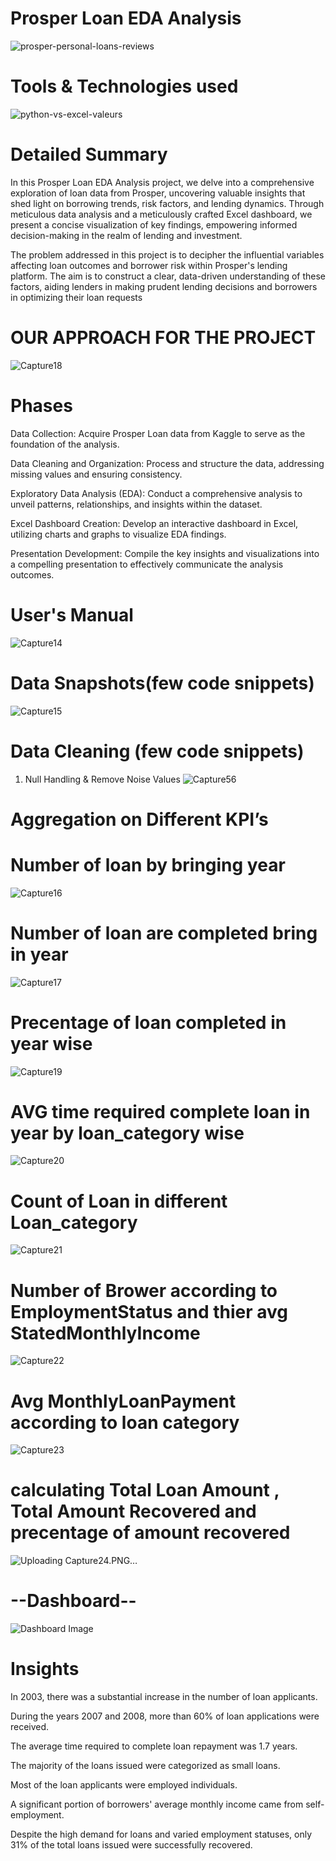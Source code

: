 # Prosper Loan EDA Analysis
![prosper-personal-loans-reviews](https://github.com/Ashraf7474/Prosper_Loan_EDA_Analysis/assets/131772000/ca18e054-1a0c-4b68-bc89-965e2d4a3761)

# Tools & Technologies used
![python-vs-excel-valeurs](https://github.com/Ashraf7474/Prosper_Loan_EDA_Analysis/assets/131772000/4f29c581-cdd0-4862-af34-6366e338cea0)

# Detailed Summary

In this Prosper Loan EDA Analysis project, we delve into a comprehensive exploration of loan data from Prosper, uncovering valuable insights that shed light on borrowing trends, risk factors, and lending dynamics. Through meticulous data analysis and a meticulously crafted Excel dashboard, we present a concise visualization of key findings, empowering informed decision-making in the realm of lending and investment.

The problem addressed in this project is to decipher the influential variables affecting loan outcomes and borrower risk within Prosper's lending platform. The aim is to construct a clear, data-driven understanding of these factors, aiding lenders in making prudent lending decisions and borrowers in optimizing their loan requests

# OUR APPROACH FOR THE PROJECT
![Capture18](https://github.com/Ashraf7474/Prosper_Loan_EDA_Analysis/assets/131772000/c5ddbbcd-5e48-4605-a62f-7552ba9a7a75)

# Phases

Data Collection: Acquire Prosper Loan data from Kaggle to serve as the foundation of the analysis.

Data Cleaning and Organization: Process and structure the data, addressing missing values and ensuring consistency.

Exploratory Data Analysis (EDA): Conduct a comprehensive analysis to unveil patterns, relationships, and insights within the dataset.

Excel Dashboard Creation: Develop an interactive dashboard in Excel, utilizing charts and graphs to visualize EDA findings.

Presentation Development: Compile the key insights and visualizations into a compelling presentation to effectively communicate the analysis outcomes.

# User's Manual
![Capture14](https://github.com/Ashraf7474/Prosper_Loan_EDA_Analysis/assets/131772000/955d0514-0cdc-4ff0-85ac-628399604f6d)

# Data Snapshots(few code snippets)
![Capture15](https://github.com/Ashraf7474/Prosper_Loan_EDA_Analysis/assets/131772000/7cfcf929-a188-49b4-bd83-ecf8052fd6e0)

# Data Cleaning (few code snippets)
 1. Null Handling & Remove Noise Values
    ![Capture56](https://github.com/Ashraf7474/Prosper_Loan_EDA_Analysis/assets/131772000/a9a88d36-d4c1-46dd-b293-7ba91d3a5bff)


#  Aggregation on Different KPI’s

# Number of loan by bringing year
![Capture16](https://github.com/Ashraf7474/Prosper_Loan_EDA_Analysis/assets/131772000/01b04d7c-96c1-49b6-a2ae-44df3047cf1f)

# Number of loan are completed bring in year
![Capture17](https://github.com/Ashraf7474/Prosper_Loan_EDA_Analysis/assets/131772000/f5897d6c-b63a-42ef-b5a7-feb405dcf560)

# Precentage of loan completed in year wise
![Capture19](https://github.com/Ashraf7474/Prosper_Loan_EDA_Analysis/assets/131772000/1c38417b-4d95-4ebd-9f15-2afa270353be)

# AVG time required complete loan in year by loan_category wise
![Capture20](https://github.com/Ashraf7474/Prosper_Loan_EDA_Analysis/assets/131772000/da357767-0a02-42d1-9b8c-6a39dab3c453)

# Count of Loan in different Loan_category
![Capture21](https://github.com/Ashraf7474/Prosper_Loan_EDA_Analysis/assets/131772000/698f4fea-3822-4e78-8b12-19200d259b9f)

# Number of Brower according to EmploymentStatus and thier avg StatedMonthlyIncome
![Capture22](https://github.com/Ashraf7474/Prosper_Loan_EDA_Analysis/assets/131772000/4c493689-a8d4-4282-899c-b0cd09dfd2be)

# Avg MonthlyLoanPayment according to loan category
![Capture23](https://github.com/Ashraf7474/Prosper_Loan_EDA_Analysis/assets/131772000/3480ee5e-2005-4b4b-85f1-b459ff159855)

# calculating Total Loan Amount , Total Amount Recovered and precentage of amount recovered
![Uploading Capture24.PNG…]()


# --Dashboard--

![Dashboard Image](https://github.com/Ashraf7474/Prosper_Loan_EDA_Analysis/assets/131772000/c0960d16-a2ba-4a16-a7ef-be0c18573905)

# Insights

In 2003, there was a substantial increase in the number of loan applicants.

During the years 2007 and 2008, more than 60% of loan applications were received.

The average time required to complete loan repayment was 1.7 years.

The majority of the loans issued were categorized as small loans.

Most of the loan applicants were employed individuals.

A significant portion of borrowers' average monthly income came from self-employment.

Despite the high demand for loans and varied employment statuses, only 31% of the total loans issued were successfully recovered.



















